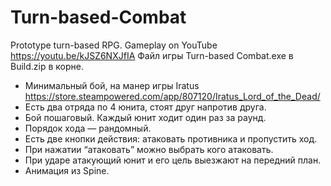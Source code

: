 # Turn-based-Combat
 Prototype turn-based RPG. Gameplay on YouTube https://youtu.be/kJSZ6NXJfIA
 Файл игры Turn-based Combat.exe в Build.zip в корне.
 
 - Минимальный бой, на манер игры Iratus https://store.steampowered.com/app/807120/Iratus_Lord_of_the_Dead/
 - Есть два отряда по 4 юнита, стоят друг напротив друга.
 - Бой пошаговый. Каждый юнит ходит один раз за раунд.
 - Порядок хода — рандомный.
 - Есть две кнопки действия: атаковать противника и пропустить ход.
 - При нажатии “атаковать” можно выбрать кого атаковать.
 - При ударе атакующий юнит и его цель выезжают на передний план.
 - Анимация из Spine.
 
